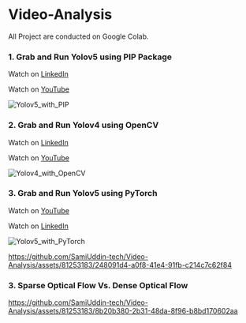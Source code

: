 # Video-Analysis

All Project are conducted on Google Colab. 

### 1. Grab and Run Yolov5 using PIP Package

Watch on [LinkedIn](https://www.linkedin.com/posts/sami-uddin-computer-vision-expert-a6b40b20a_yolov5-computervision-objectdetection-activity-7099836954929754112-vPw4?utm_source=share&utm_medium=member_desktop) 

Watch on [YouTube](https://youtu.be/FsG7JBPkzw0)

![Yolov5_with_PIP](https://github.com/SamiUddin-tech/Video-Analysis/assets/81253183/57e053a3-d91c-47d0-a4ea-94511f4575a6)

### 2. Grab and Run Yolov4 using OpenCV 

Watch on [LinkedIn](https://www.linkedin.com/posts/sami-uddin-computer-vision-expert-a6b40b20a_computervision-ai-yolov4-activity-7100164802810933248-ZlHF?utm_source=share&utm_medium=member_desktop) 

Watch on [YouTube](https://youtu.be/mnrWip6ECmw)

![Yolov4_with_OpenCV](https://github.com/SamiUddin-tech/Video-Analysis/assets/81253183/a72bd454-5361-4af6-b255-fd0e84e478bf)


### 3. Grab and Run Yolov5 using PyTorch

Watch on [YouTube](https://youtu.be/kBXtbPSZFLg)

Watch on [LinkedIn](https://www.linkedin.com/posts/sami-uddin-computer-vision-expert-a6b40b20a_computervision-ai-yolov5-activity-7101256406820880384-MsyS?utm_source=share&utm_medium=member_desktop)

![Yolov5_with_PyTorch](https://github.com/SamiUddin-tech/Video-Analysis/assets/81253183/10ae5e58-9c66-4a77-9f69-1bbeeb0f2f84)

https://github.com/SamiUddin-tech/Video-Analysis/assets/81253183/248091d4-a0f8-41e4-91fb-c214c7c62f84

### 3. Sparse Optical Flow Vs. Dense Optical Flow

https://github.com/SamiUddin-tech/Video-Analysis/assets/81253183/8b20b380-2b31-48da-8f96-b8bd170602aa

